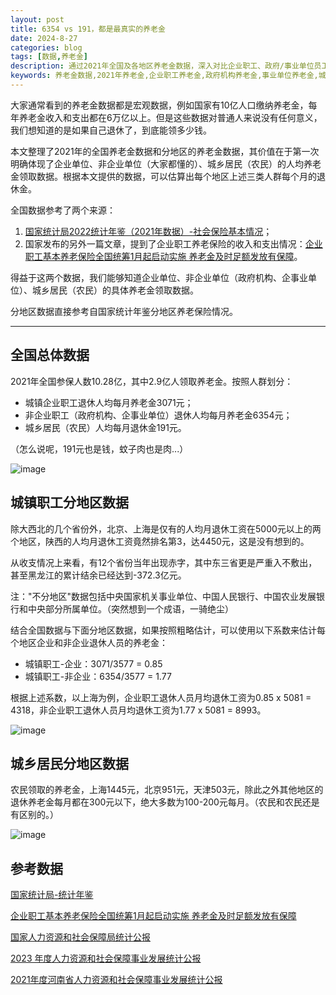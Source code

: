 ```yaml
---
layout: post
title: 6354 vs 191，都是最真实的养老金
date: 2024-8-27
categories: blog
tags: [数据,养老金]
description: 通过2021年全国及各地区养老金数据，深入对比企业职工、政府/事业单位员工与城乡居民的实际养老金领取情况，帮助你更准确地预估退休后的养老金收入。
keywords: 养老金数据,2021年养老金,企业职工养老金,政府机构养老金,事业单位养老金,城乡居民养老金,农民养老金,养老金对比,退休金收入,分地区养老金,中国养老金统计
---
```



大家通常看到的养老金数据都是宏观数据，例如国家有10亿人口缴纳养老金，每年养老金收入和支出都在6万亿以上。但是这些数据对普通人来说没有任何意义，我们想知道的是如果自己退休了，到底能领多少钱。

本文整理了2021年的全国养老金数据和分地区的养老金数据，其价值在于第一次明确体现了企业单位、非企业单位（大家都懂的）、城乡居民（农民）的人均养老金领取数据。根据本文提供的数据，可以估算出每个地区上述三类人群每个月的退休金。

全国数据参考了两个来源：

1. [国家统计局2022统计年鉴（2021年数据）-社会保险基本情况](https://www.stats.gov.cn/sj/ndsj/2022/indexch.htm)；
2. 国家发布的另外一篇文章，提到了企业职工养老保险的收入和支出情况：[企业职工基本养老保险全国统筹1月起启动实施 养老金及时足额发放有保障](https://www.gov.cn/xinwen/2022-02/25/content_5675550.htm)。

得益于这两个数据，我们能够知道企业单位、非企业单位（政府机构、企事业单位）、城乡居民（农民）的具体养老金领取数据。

分地区数据直接参考自国家统计年鉴分地区养老保险情况。

---

## 全国总体数据

2021年全国参保人数10.28亿，其中2.9亿人领取养老金。按照人群划分：

- 城镇企业职工退休人均每月养老金3071元；
- 非企业职工（政府机构、企事业单位）退休人均每月养老金6354元；
- 城乡居民（农民）人均每月退休金191元。

（怎么说呢，191元也是钱，蚊子肉也是肉...）

![image](https://github.com/user-attachments/assets/88d77fa6-93a1-4d8c-a11d-a4c87bc5df0b)


## 城镇职工分地区数据

除大西北的几个省份外，北京、上海是仅有的人均月退休工资在5000元以上的两个地区，陕西的人均月退休工资竟然排名第3，达4450元，这是没有想到的。

从收支情况上来看，有12个省份当年出现赤字，其中东三省更是严重入不敷出，甚至黑龙江的累计结余已经达到-372.3亿元。

注："不分地区"数据包括中央国家机关事业单位、中国人民银行、中国农业发展银行和中央部分所属单位。（突然想到一个成语，一骑绝尘）

结合全国数据与下面分地区数据，如果按照粗略估计，可以使用以下系数来估计每个地区企业和非企业退休人员的养老金：

- 城镇职工-企业：3071/3577 = 0.85
- 城镇职工-非企业：6354/3577 = 1.77

根据上述系数，以上海为例，企业职工退休人员月均退休工资为0.85 x 5081 = 4318，非企业职工退休人员月均退休工资为1.77 x 5081 = 8993。


![image](https://github.com/user-attachments/assets/e9d87709-4f9c-4cb0-bf1c-fb8db637abb4)


## 城乡居民分地区数据

农民领取的养老金，上海1445元，北京951元，天津503元，除此之外其他地区的退休养老金每月都在300元以下，绝大多数为100-200元每月。（农民和农民还是有区别的。）

![image](https://github.com/user-attachments/assets/addba1a5-1557-4bd3-84b4-76772a5e2210)


## 参考数据

[国家统计局-统计年鉴](https://www.stats.gov.cn/sj/ndsj/2022/indexch.htm)

[企业职工基本养老保险全国统筹1月起启动实施 养老金及时足额发放有保障](https://www.gov.cn/xinwen/2022-02/25/content_5675550.htm)

[国家人力资源和社会保障局统计公报](https://www.mohrss.gov.cn/SYrlzyhshbzb/zwgk/szrs/tjgb/)

[2023 年度人力资源和社会保障事业发展统计公报](https://www.mohrss.gov.cn/SYrlzyhshbzb/zwgk/szrs/tjgb/202406/W020240617617024381518.pdf)

[2021年度河南省人力资源和社会保障事业发展统计公报](https://hrss.henan.gov.cn/2022/12-06/2652231.html)
